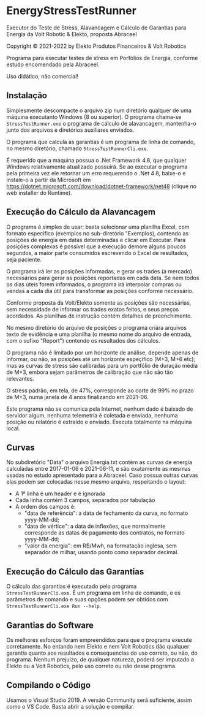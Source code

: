 # EnergyStressTestRunner
Executor do Teste de Stress, Alavancagem e Cálculo de Garantias para Energia da Volt Robotic & Elekto, proposta Abraceel

Copyright © 2021-2022 by Elekto Produtos Financeiros & Volt Robotics

Programa para executar testes de stress em Porfólios de Energia, conforme estudo encomendado pela Abraceel.

Uso didático, não comercial!

## Instalação

Simplesmente descompacte o arquivo zip num diretório qualquer de uma máquina executanto Windows (8 ou superior). O programa chama-se `StressTestRunner.exe` o programa de cálculo de alavancagem, mantenha-o junto dos arquivos e diretórios auxiliares enviados.

O programa que calcula as garantias é um programa de linha de comando, no mesmo diretório, chamado `StressTestRunnerCli.exe`. 

É requerido que a máquina possua o .Net Framework 4.8, que qualquer Windows relativamente atualizado possuirá. Se ao executar o programa pela primeira vez ele retornar um erro requerendo o .Net 4.8, baixe-o e instale-o a partir da Microsoft em https://dotnet.microsoft.com/download/dotnet-framework/net48 (clique no web installer do Runtime).

## Execução do Cálculo da Alavancagem

O programa é simples de usar: basta selecionar uma planilha Excel, com formato especifico (exemplos no sub-diretório "Exemplos), contendo as posições de energia em datas determinadas e clicar em Executar. Para posições complexas é possível que a execução demore alguns poucos segundos, a maior parte consumidos escrevendo o Excel de resultados, seja paciente.

O programa irá ler as posições informadas, e gerar os trades (a mercado) necessários para gerar as posições reportadas em cada data. Se nem todos os dias úteis forem informados, o programa irá interpolar compras ou vendas a cada dia útil para transformar as posições conforme necessário.

Conforme proposta da Volt/Elekto somente as posições são necessárias, sem necessidade de informar os trades exatos feitos, e seus preços acordados. As planilhas de instrução contém detalhes de preenchimento.

No mesmo diretório do arquivo de posições o programa criára arquivos texto de evidência e uma planilha (o mesmo nome do arquivo de entrada, com o sufixo "Report") contendo os resultados dos cálculos.

O programa não é limitado por um horizonte de análise, depende apenas de informar, ou não, as posições até um horizonte espeçifico (M+3, M+6 etc); mas as curvas de stress são calibradas para um portfólio de duração média de M+3, embora sejam parâmetros de calibração que não são tão relevantes.

O stress padrão, em tela, de 47%, corresponde ao corte de 99% no prazo de M+3, numa janela de 4 anos finalizando em 2021-06.

Este programa não se comunica pela Internet, nenhum dado é baixado de servidor algum, nenhuma telemetria é coletada e enviada, nenhuma posição ou relatório é extraído e enviado. Executa totalmente na máquina local.

## Curvas

No subdiretório "Data" o arquivo Energia.txt contém as curvas de energia calculadas entre 2017-01-06 e 2021-06-11, e são exatamente as mesmas usadas no estudo apresentado para a Abraceel. Caso possua outras curvas elas podem ser colocadas nesse mesmo arquivo, respeitando o layout:

* A 1ª linha é um header e é ignorada
* Cada linha contém 3 campos, separados por tabulação
* A ordem dos campos é:
	* "data de referência": a data de fechamento da curva, no formato yyyy-MM-dd; 
	* "data de vértice": a data de inflexões, que normalmente corresponde as datas de pagamento dos contratos, no formato yyyy-MM-dd; 
	* "valor da energia": em R$/Mwh, na formatação inglesa, sem separador de milhar, usando ponto como separador decimal.

## Execução do Cálculo das Garantias

O cálculo das garantias é executado pelo programa `StressTestRunnerCli.exe`. É um programa em linha de comando, e os parâmetros de comando e suas opções podem ser obtidos com `StressTestRunnerCli.exe Run --help`.

## Garantias do Software

Os melhores esforços foram empreendidos para que o programa execute corretamente. No entando nem Elekto e nem Volt Robotics dão qualquer garantia quanto aos resultados e consequencias do uso correto, ou não, do programa. Nenhum prejuizo, de qualquer natureza, poderá ser imputado a Elekto ou a Volt Robotics, pelo uso correto ou não desse programa.

## Compilando o Código

Usamos o Visual Studio 2019. A versão Community será suficiente, assim como o VS Code. Basta abrir a solução e compilar.
